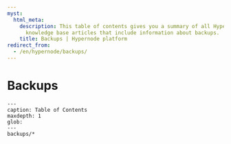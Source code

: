 ```yaml
---
myst:
  html_meta:
    description: This table of contents gives you a summary of all Hypernode platform
      knowledge base articles that include information about backups.
    title: Backups | Hypernode platform
redirect_from:
  - /en/hypernode/backups/
---
```


# Backups

```{toctree}
---
caption: Table of Contents
maxdepth: 1
glob:
---
backups/*
```
